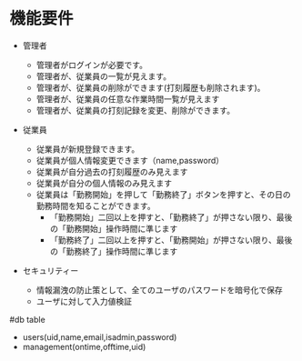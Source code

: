 # 機能要件
- 管理者
  - 管理者がログインが必要です。
  - 管理者が、従業員の一覧が見えます。
  - 管理者が、従業員の削除ができます(打刻履歴も削除されます)。
  - 管理者が、従業員の任意な作業時間一覧が見えます
  - 管理者が、従業員の打刻記録を変更、削除ができます。

- 従業員
  - 従業員が新規登録できます。
  - 従業員が個人情報変更できます（name,password）
  - 従業員が自分過去の打刻履歴のみ見えます
  - 従業員が自分の個人情報のみ見えます
  - 従業員は「勤務開始」を押して「勤務終了」ボタンを押すと、その日の勤務時間を知ることができます。
    - 「勤務開始」二回以上を押すと、「勤務終了」が押さない限り、最後の「勤務開始」操作時間に準じます
    - 「勤務終了」二回以上を押すと、「勤務開始」が押さない限り、最後の「勤務終了」操作時間に準じます
    
- セキュリティー
  - 情報漏洩の防止策として、全てのユーザのパスワードを暗号化で保存
  - ユーザに対して入力値検証

#db table
* users(uid,name,email,isadmin,password)
* management(ontime,offtime,uid)
